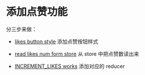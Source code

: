 # 添加点赞功能

分三步来做：

- [likes button style](https://github.com/happypeter/redux-hello/commit/018596f43bd07f3d5634a55b580ea4815ce1684a)  添加点赞按钮样式

- [read likes num form store](https://github.com/happypeter/redux-hello/commit/f661e9b618059c6123a91a4be88027bd8df1817e) 从 store 中把点赞数读出来

- [INCREMENT_LIKES works](https://github.com/happypeter/redux-hello/commit/71b9e1bb09730cc35e98ff5745c98bbd2bbdc59b) 添加对应的 reducer
